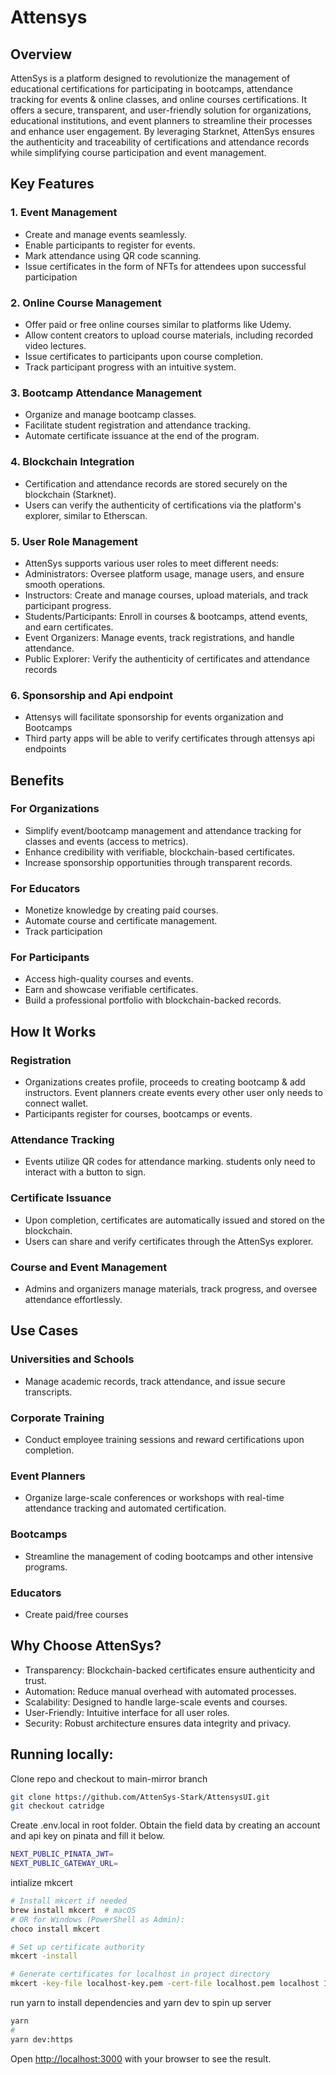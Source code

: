 # Attensys

## Overview

AttenSys is a platform designed to revolutionize the management of educational certifications for participating in bootcamps, attendance tracking for events & online classes, and online courses certifications. It offers a secure, transparent, and user-friendly solution for organizations, educational institutions, and event planners to streamline their processes and enhance user engagement. By leveraging Starknet, AttenSys ensures the authenticity and traceability of certifications and attendance records while simplifying course participation and event management.

## Key Features

### 1. Event Management

- Create and manage events seamlessly.
- Enable participants to register for events.
- Mark attendance using QR code scanning.
- Issue certificates in the form of NFTs for attendees upon successful participation

### 2. Online Course Management

- Offer paid or free online courses similar to platforms like Udemy.
- Allow content creators to upload course materials, including recorded video lectures.
- Issue certificates to participants upon course completion.
- Track participant progress with an intuitive system.

### 3. Bootcamp Attendance Management

- Organize and manage bootcamp classes.
- Facilitate student registration and attendance tracking.
- Automate certificate issuance at the end of the program.

### 4. Blockchain Integration

- Certification and attendance records are stored securely on the blockchain (Starknet).
- Users can verify the authenticity of certifications via the platform's explorer, similar to Etherscan.

### 5. User Role Management

- AttenSys supports various user roles to meet different needs:
- Administrators: Oversee platform usage, manage users, and ensure smooth operations.
- Instructors: Create and manage courses, upload materials, and track participant progress.
- Students/Participants: Enroll in courses & bootcamps, attend events, and earn certificates.
- Event Organizers: Manage events, track registrations, and handle attendance.
- Public Explorer: Verify the authenticity of certificates and attendance records

### 6. Sponsorship and Api endpoint

- Attensys will facilitate sponsorship for events organization and Bootcamps
- Third party apps will be able to verify certificates through attensys api endpoints

## Benefits

### For Organizations

- Simplify event/bootcamp management and attendance tracking for classes and events (access to metrics).
- Enhance credibility with verifiable, blockchain-based certificates.
- Increase sponsorship opportunities through transparent records.

### For Educators

- Monetize knowledge by creating paid courses.
- Automate course and certificate management.
- Track participation

### For Participants

- Access high-quality courses and events.
- Earn and showcase verifiable certificates.
- Build a professional portfolio with blockchain-backed records.

## How It Works

### Registration

- Organizations creates profile, proceeds to creating bootcamp & add instructors. Event planners create events every other user only needs to connect wallet.
- Participants register for courses, bootcamps or events.

### Attendance Tracking

- Events utilize QR codes for attendance marking. students only need to interact with a button to sign.

### Certificate Issuance

- Upon completion, certificates are automatically issued and stored on the blockchain.
- Users can share and verify certificates through the AttenSys explorer.

### Course and Event Management

- Admins and organizers manage materials, track progress, and oversee attendance effortlessly.

## Use Cases

### Universities and Schools

- Manage academic records, track attendance, and issue secure transcripts.

### Corporate Training

- Conduct employee training sessions and reward certifications upon completion.

### Event Planners

- Organize large-scale conferences or workshops with real-time attendance tracking and automated certification.

### Bootcamps

- Streamline the management of coding bootcamps and other intensive programs.

### Educators

- Create paid/free courses

## Why Choose AttenSys?

- Transparency: Blockchain-backed certificates ensure authenticity and trust.
- Automation: Reduce manual overhead with automated processes.
- Scalability: Designed to handle large-scale events and courses.
- User-Friendly: Intuitive interface for all user roles.
- Security: Robust architecture ensures data integrity and privacy.

## Running locally:

Clone repo and checkout to main-mirror branch

```bash
git clone https://github.com/AttenSys-Stark/AttensysUI.git
git checkout catridge
```

Create .env.local in root folder. Obtain the field data by creating an account and api key on pinata and fill it below.

```bash
NEXT_PUBLIC_PINATA_JWT=
NEXT_PUBLIC_GATEWAY_URL=
```
intialize mkcert 
```bash
# Install mkcert if needed
brew install mkcert  # macOS
# OR for Windows (PowerShell as Admin):
choco install mkcert

# Set up certificate authority
mkcert -install

# Generate certificates for localhost in project directory
mkcert -key-file localhost-key.pem -cert-file localhost.pem localhost 127.0.0.1 ::1
```

run yarn to install dependencies and yarn dev to spin up server

```bash
yarn
#
yarn dev:https
```

Open [http://localhost:3000](http://localhost:3000) with your browser to see the result.
